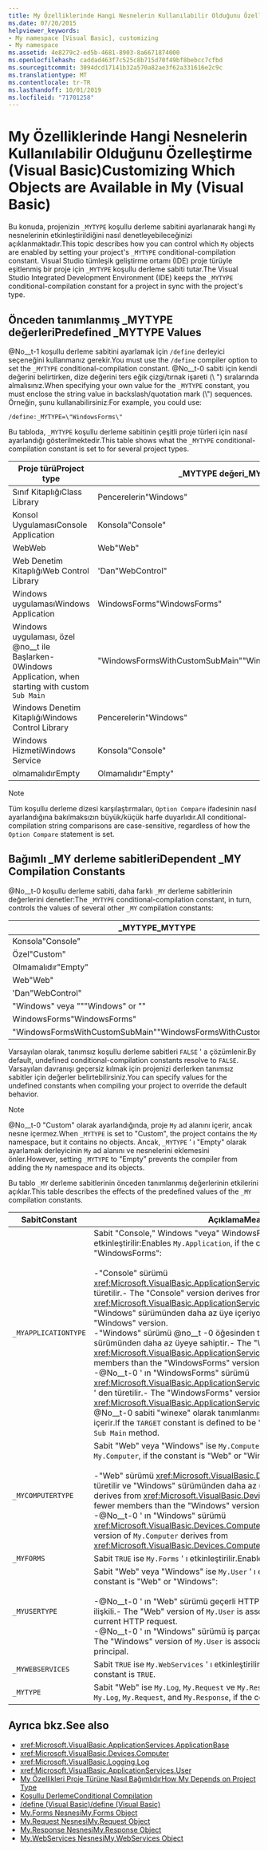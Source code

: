 ```yaml
---
title: My Özelliklerinde Hangi Nesnelerin Kullanılabilir Olduğunu Özelleştirme (Visual Basic)
ms.date: 07/20/2015
helpviewer_keywords:
- My namespace [Visual Basic], customizing
- My namespace
ms.assetid: 4e8279c2-ed5b-4681-8903-8a6671874000
ms.openlocfilehash: caddad463f7c525c8b715d70f49bf8bebcc7cfbd
ms.sourcegitcommit: 3094dcd17141b32a570a82ae3f62a331616e2c9c
ms.translationtype: MT
ms.contentlocale: tr-TR
ms.lasthandoff: 10/01/2019
ms.locfileid: "71701258"
---
```

# <a name="customizing-which-objects-are-available-in-my-visual-basic"></a><span data-ttu-id="afa47-102">My Özelliklerinde Hangi Nesnelerin Kullanılabilir Olduğunu Özelleştirme (Visual Basic)</span><span class="sxs-lookup"><span data-stu-id="afa47-102">Customizing Which Objects are Available in My (Visual Basic)</span></span>

<span data-ttu-id="afa47-103">Bu konuda, projenizin `_MYTYPE` koşullu derleme sabitini ayarlanarak hangi `My` nesnelerinin etkinleştirildiğini nasıl denetleyebileceğinizi açıklanmaktadır.</span><span class="sxs-lookup"><span data-stu-id="afa47-103">This topic describes how you can control which `My` objects are enabled by setting your project's `_MYTYPE` conditional-compilation constant.</span></span> <span data-ttu-id="afa47-104">Visual Studio tümleşik geliştirme ortamı (IDE) proje türüyle eşitlenmiş bir proje için `_MYTYPE` koşullu derleme sabiti tutar.</span><span class="sxs-lookup"><span data-stu-id="afa47-104">The Visual Studio Integrated Development Environment (IDE) keeps the `_MYTYPE` conditional-compilation constant for a project in sync with the project's type.</span></span>  
  
## <a name="predefined-_mytype-values"></a><span data-ttu-id="afa47-105">Önceden tanımlanmış \_MYTYPE değerleri</span><span class="sxs-lookup"><span data-stu-id="afa47-105">Predefined \_MYTYPE Values</span></span>  

<span data-ttu-id="afa47-106">@No__t-1 koşullu derleme sabitini ayarlamak için `/define` derleyici seçeneğini kullanmanız gerekir.</span><span class="sxs-lookup"><span data-stu-id="afa47-106">You must use the `/define` compiler option to set the `_MYTYPE` conditional-compilation constant.</span></span> <span data-ttu-id="afa47-107">@No__t-0 sabiti için kendi değerini belirtirken, dize değerini ters eğik çizgi/tırnak işareti (\\ ") sıralarında almalısınız.</span><span class="sxs-lookup"><span data-stu-id="afa47-107">When specifying your own value for the `_MYTYPE` constant, you must enclose the string value in backslash/quotation mark (\\") sequences.</span></span> <span data-ttu-id="afa47-108">Örneğin, şunu kullanabilirsiniz:</span><span class="sxs-lookup"><span data-stu-id="afa47-108">For example, you could use:</span></span>  
  
```console  
/define:_MYTYPE=\"WindowsForms\"  
```  
  
 <span data-ttu-id="afa47-109">Bu tabloda, `_MYTYPE` koşullu derleme sabitinin çeşitli proje türleri için nasıl ayarlandığı gösterilmektedir.</span><span class="sxs-lookup"><span data-stu-id="afa47-109">This table shows what the `_MYTYPE` conditional-compilation constant is set to for several project types.</span></span>  
  
|<span data-ttu-id="afa47-110">Proje türü</span><span class="sxs-lookup"><span data-stu-id="afa47-110">Project type</span></span>|<span data-ttu-id="afa47-111">\_MYTYPE değeri</span><span class="sxs-lookup"><span data-stu-id="afa47-111">\_MYTYPE value</span></span>|  
|------------------|--------------------|  
|<span data-ttu-id="afa47-112">Sınıf Kitaplığı</span><span class="sxs-lookup"><span data-stu-id="afa47-112">Class Library</span></span>|<span data-ttu-id="afa47-113">Pencerelerin</span><span class="sxs-lookup"><span data-stu-id="afa47-113">"Windows"</span></span>|  
|<span data-ttu-id="afa47-114">Konsol Uygulaması</span><span class="sxs-lookup"><span data-stu-id="afa47-114">Console Application</span></span>|<span data-ttu-id="afa47-115">Konsola</span><span class="sxs-lookup"><span data-stu-id="afa47-115">"Console"</span></span>|  
|<span data-ttu-id="afa47-116">Web</span><span class="sxs-lookup"><span data-stu-id="afa47-116">Web</span></span>|<span data-ttu-id="afa47-117">Web</span><span class="sxs-lookup"><span data-stu-id="afa47-117">"Web"</span></span>|  
|<span data-ttu-id="afa47-118">Web Denetim Kitaplığı</span><span class="sxs-lookup"><span data-stu-id="afa47-118">Web Control Library</span></span>|<span data-ttu-id="afa47-119">'Dan</span><span class="sxs-lookup"><span data-stu-id="afa47-119">"WebControl"</span></span>|  
|<span data-ttu-id="afa47-120">Windows uygulaması</span><span class="sxs-lookup"><span data-stu-id="afa47-120">Windows Application</span></span>|<span data-ttu-id="afa47-121">WindowsForms</span><span class="sxs-lookup"><span data-stu-id="afa47-121">"WindowsForms"</span></span>|  
|<span data-ttu-id="afa47-122">Windows uygulaması, özel @no__t ile Başlarken-0</span><span class="sxs-lookup"><span data-stu-id="afa47-122">Windows Application, when starting with custom `Sub Main`</span></span>|<span data-ttu-id="afa47-123">"WindowsFormsWithCustomSubMain"</span><span class="sxs-lookup"><span data-stu-id="afa47-123">"WindowsFormsWithCustomSubMain"</span></span>|  
|<span data-ttu-id="afa47-124">Windows Denetim Kitaplığı</span><span class="sxs-lookup"><span data-stu-id="afa47-124">Windows Control Library</span></span>|<span data-ttu-id="afa47-125">Pencerelerin</span><span class="sxs-lookup"><span data-stu-id="afa47-125">"Windows"</span></span>|  
|<span data-ttu-id="afa47-126">Windows Hizmeti</span><span class="sxs-lookup"><span data-stu-id="afa47-126">Windows Service</span></span>|<span data-ttu-id="afa47-127">Konsola</span><span class="sxs-lookup"><span data-stu-id="afa47-127">"Console"</span></span>|  
|<span data-ttu-id="afa47-128">olmamalıdır</span><span class="sxs-lookup"><span data-stu-id="afa47-128">Empty</span></span>|<span data-ttu-id="afa47-129">Olmamalıdır</span><span class="sxs-lookup"><span data-stu-id="afa47-129">"Empty"</span></span>|  
  
> [!NOTE]
> <span data-ttu-id="afa47-130">Tüm koşullu derleme dizesi karşılaştırmaları, `Option Compare` ifadesinin nasıl ayarlandığına bakılmaksızın büyük/küçük harfe duyarlıdır.</span><span class="sxs-lookup"><span data-stu-id="afa47-130">All conditional-compilation string comparisons are case-sensitive, regardless of how the `Option Compare` statement is set.</span></span>  
  
## <a name="dependent-_my-compilation-constants"></a><span data-ttu-id="afa47-131">Bağımlı \_MY derleme sabitleri</span><span class="sxs-lookup"><span data-stu-id="afa47-131">Dependent \_MY Compilation Constants</span></span>  

<span data-ttu-id="afa47-132">@No__t-0 koşullu derleme sabiti, daha farklı `_MY` derleme sabitlerinin değerlerini denetler:</span><span class="sxs-lookup"><span data-stu-id="afa47-132">The `_MYTYPE` conditional-compilation constant, in turn, controls the values of several other `_MY` compilation constants:</span></span>  
  
|<span data-ttu-id="afa47-133">\_MYTYPE</span><span class="sxs-lookup"><span data-stu-id="afa47-133">\_MYTYPE</span></span>|<span data-ttu-id="afa47-134">\_MYAPPLICATIONTYPE</span><span class="sxs-lookup"><span data-stu-id="afa47-134">\_MYAPPLICATIONTYPE</span></span>|<span data-ttu-id="afa47-135">\_MYCOMPUTERTYPE</span><span class="sxs-lookup"><span data-stu-id="afa47-135">\_MYCOMPUTERTYPE</span></span>|<span data-ttu-id="afa47-136">\_MYFORMS</span><span class="sxs-lookup"><span data-stu-id="afa47-136">\_MYFORMS</span></span>|<span data-ttu-id="afa47-137">\_MYUSERTYPE</span><span class="sxs-lookup"><span data-stu-id="afa47-137">\_MYUSERTYPE</span></span>|<span data-ttu-id="afa47-138">\_MYWEBSERVICES</span><span class="sxs-lookup"><span data-stu-id="afa47-138">\_MYWEBSERVICES</span></span>|  
|--------------|-------------------------|----------------------|---------------|------------------|---------------------|  
|<span data-ttu-id="afa47-139">Konsola</span><span class="sxs-lookup"><span data-stu-id="afa47-139">"Console"</span></span>|<span data-ttu-id="afa47-140">Konsola</span><span class="sxs-lookup"><span data-stu-id="afa47-140">"Console"</span></span>|<span data-ttu-id="afa47-141">Pencerelerin</span><span class="sxs-lookup"><span data-stu-id="afa47-141">"Windows"</span></span>|<span data-ttu-id="afa47-142">tanımlayan</span><span class="sxs-lookup"><span data-stu-id="afa47-142">Undefined</span></span>|<span data-ttu-id="afa47-143">Pencerelerin</span><span class="sxs-lookup"><span data-stu-id="afa47-143">"Windows"</span></span>|<span data-ttu-id="afa47-144">TRUE</span><span class="sxs-lookup"><span data-stu-id="afa47-144">TRUE</span></span>|  
|<span data-ttu-id="afa47-145">Özel</span><span class="sxs-lookup"><span data-stu-id="afa47-145">"Custom"</span></span>|<span data-ttu-id="afa47-146">tanımlayan</span><span class="sxs-lookup"><span data-stu-id="afa47-146">Undefined</span></span>|<span data-ttu-id="afa47-147">tanımlayan</span><span class="sxs-lookup"><span data-stu-id="afa47-147">Undefined</span></span>|<span data-ttu-id="afa47-148">tanımlayan</span><span class="sxs-lookup"><span data-stu-id="afa47-148">Undefined</span></span>|<span data-ttu-id="afa47-149">tanımlayan</span><span class="sxs-lookup"><span data-stu-id="afa47-149">Undefined</span></span>|<span data-ttu-id="afa47-150">tanımlayan</span><span class="sxs-lookup"><span data-stu-id="afa47-150">Undefined</span></span>|  
|<span data-ttu-id="afa47-151">Olmamalıdır</span><span class="sxs-lookup"><span data-stu-id="afa47-151">"Empty"</span></span>|<span data-ttu-id="afa47-152">tanımlayan</span><span class="sxs-lookup"><span data-stu-id="afa47-152">Undefined</span></span>|<span data-ttu-id="afa47-153">tanımlayan</span><span class="sxs-lookup"><span data-stu-id="afa47-153">Undefined</span></span>|<span data-ttu-id="afa47-154">tanımlayan</span><span class="sxs-lookup"><span data-stu-id="afa47-154">Undefined</span></span>|<span data-ttu-id="afa47-155">tanımlayan</span><span class="sxs-lookup"><span data-stu-id="afa47-155">Undefined</span></span>|<span data-ttu-id="afa47-156">tanımlayan</span><span class="sxs-lookup"><span data-stu-id="afa47-156">Undefined</span></span>|  
|<span data-ttu-id="afa47-157">Web</span><span class="sxs-lookup"><span data-stu-id="afa47-157">"Web"</span></span>|<span data-ttu-id="afa47-158">tanımlayan</span><span class="sxs-lookup"><span data-stu-id="afa47-158">Undefined</span></span>|<span data-ttu-id="afa47-159">Web</span><span class="sxs-lookup"><span data-stu-id="afa47-159">"Web"</span></span>|<span data-ttu-id="afa47-160">YANLÝÞ</span><span class="sxs-lookup"><span data-stu-id="afa47-160">FALSE</span></span>|<span data-ttu-id="afa47-161">Web</span><span class="sxs-lookup"><span data-stu-id="afa47-161">"Web"</span></span>|<span data-ttu-id="afa47-162">YANLÝÞ</span><span class="sxs-lookup"><span data-stu-id="afa47-162">FALSE</span></span>|  
|<span data-ttu-id="afa47-163">'Dan</span><span class="sxs-lookup"><span data-stu-id="afa47-163">"WebControl"</span></span>|<span data-ttu-id="afa47-164">tanımlayan</span><span class="sxs-lookup"><span data-stu-id="afa47-164">Undefined</span></span>|<span data-ttu-id="afa47-165">Web</span><span class="sxs-lookup"><span data-stu-id="afa47-165">"Web"</span></span>|<span data-ttu-id="afa47-166">YANLÝÞ</span><span class="sxs-lookup"><span data-stu-id="afa47-166">FALSE</span></span>|<span data-ttu-id="afa47-167">Web</span><span class="sxs-lookup"><span data-stu-id="afa47-167">"Web"</span></span>|<span data-ttu-id="afa47-168">TRUE</span><span class="sxs-lookup"><span data-stu-id="afa47-168">TRUE</span></span>|  
|<span data-ttu-id="afa47-169">"Windows" veya ""</span><span class="sxs-lookup"><span data-stu-id="afa47-169">"Windows" or ""</span></span>|<span data-ttu-id="afa47-170">Pencerelerin</span><span class="sxs-lookup"><span data-stu-id="afa47-170">"Windows"</span></span>|<span data-ttu-id="afa47-171">Pencerelerin</span><span class="sxs-lookup"><span data-stu-id="afa47-171">"Windows"</span></span>|<span data-ttu-id="afa47-172">tanımlayan</span><span class="sxs-lookup"><span data-stu-id="afa47-172">Undefined</span></span>|<span data-ttu-id="afa47-173">Pencerelerin</span><span class="sxs-lookup"><span data-stu-id="afa47-173">"Windows"</span></span>|<span data-ttu-id="afa47-174">TRUE</span><span class="sxs-lookup"><span data-stu-id="afa47-174">TRUE</span></span>|  
|<span data-ttu-id="afa47-175">WindowsForms</span><span class="sxs-lookup"><span data-stu-id="afa47-175">"WindowsForms"</span></span>|<span data-ttu-id="afa47-176">WindowsForms</span><span class="sxs-lookup"><span data-stu-id="afa47-176">"WindowsForms"</span></span>|<span data-ttu-id="afa47-177">Pencerelerin</span><span class="sxs-lookup"><span data-stu-id="afa47-177">"Windows"</span></span>|<span data-ttu-id="afa47-178">TRUE</span><span class="sxs-lookup"><span data-stu-id="afa47-178">TRUE</span></span>|<span data-ttu-id="afa47-179">Pencerelerin</span><span class="sxs-lookup"><span data-stu-id="afa47-179">"Windows"</span></span>|<span data-ttu-id="afa47-180">TRUE</span><span class="sxs-lookup"><span data-stu-id="afa47-180">TRUE</span></span>|  
|<span data-ttu-id="afa47-181">"WindowsFormsWithCustomSubMain"</span><span class="sxs-lookup"><span data-stu-id="afa47-181">"WindowsFormsWithCustomSubMain"</span></span>|<span data-ttu-id="afa47-182">Konsola</span><span class="sxs-lookup"><span data-stu-id="afa47-182">"Console"</span></span>|<span data-ttu-id="afa47-183">Pencerelerin</span><span class="sxs-lookup"><span data-stu-id="afa47-183">"Windows"</span></span>|<span data-ttu-id="afa47-184">TRUE</span><span class="sxs-lookup"><span data-stu-id="afa47-184">TRUE</span></span>|<span data-ttu-id="afa47-185">Pencerelerin</span><span class="sxs-lookup"><span data-stu-id="afa47-185">"Windows"</span></span>|<span data-ttu-id="afa47-186">TRUE</span><span class="sxs-lookup"><span data-stu-id="afa47-186">TRUE</span></span>|  
  
 <span data-ttu-id="afa47-187">Varsayılan olarak, tanımsız koşullu derleme sabitleri `FALSE` ' a çözümlenir.</span><span class="sxs-lookup"><span data-stu-id="afa47-187">By default, undefined conditional-compilation constants resolve to `FALSE`.</span></span> <span data-ttu-id="afa47-188">Varsayılan davranışı geçersiz kılmak için projenizi derlerken tanımsız sabitler için değerler belirtebilirsiniz.</span><span class="sxs-lookup"><span data-stu-id="afa47-188">You can specify values for the undefined constants when compiling your project to override the default behavior.</span></span>  
  
> [!NOTE]
> <span data-ttu-id="afa47-189">@No__t-0 "Custom" olarak ayarlandığında, proje `My` ad alanını içerir, ancak nesne içermez.</span><span class="sxs-lookup"><span data-stu-id="afa47-189">When `_MYTYPE` is set to "Custom", the project contains the `My` namespace, but it contains no objects.</span></span> <span data-ttu-id="afa47-190">Ancak, `_MYTYPE` ' ı "Empty" olarak ayarlamak derleyicinin `My` ad alanını ve nesnelerini eklemesini önler.</span><span class="sxs-lookup"><span data-stu-id="afa47-190">However, setting `_MYTYPE` to "Empty" prevents the compiler from adding the `My` namespace and its objects.</span></span>  
  
 <span data-ttu-id="afa47-191">Bu tablo `_MY` derleme sabitlerinin önceden tanımlanmış değerlerinin etkilerini açıklar.</span><span class="sxs-lookup"><span data-stu-id="afa47-191">This table describes the effects of the predefined values of the `_MY` compilation constants.</span></span>  
  
|<span data-ttu-id="afa47-192">Sabit</span><span class="sxs-lookup"><span data-stu-id="afa47-192">Constant</span></span>|<span data-ttu-id="afa47-193">Açıklama</span><span class="sxs-lookup"><span data-stu-id="afa47-193">Meaning</span></span>|  
|--------------|-------------|  
|`_MYAPPLICATIONTYPE`|<span data-ttu-id="afa47-194">Sabit "Console," Windows "veya" WindowsForms "ise `My.Application` ' ı etkinleştirilir:</span><span class="sxs-lookup"><span data-stu-id="afa47-194">Enables `My.Application`, if the constant is "Console," Windows," or "WindowsForms":</span></span><br /><br /> <span data-ttu-id="afa47-195">-"Console" sürümü <xref:Microsoft.VisualBasic.ApplicationServices.ConsoleApplicationBase> ' dan türetilir.</span><span class="sxs-lookup"><span data-stu-id="afa47-195">-   The "Console" version derives from <xref:Microsoft.VisualBasic.ApplicationServices.ConsoleApplicationBase>.</span></span> <span data-ttu-id="afa47-196">ve "Windows" sürümünden daha az üye içeriyor.</span><span class="sxs-lookup"><span data-stu-id="afa47-196">and has fewer members than the "Windows" version.</span></span><br /><span data-ttu-id="afa47-197">-"Windows" sürümü @no__t -0 öğesinden türetilir ve "WindowsForms" sürümünden daha az üyeye sahiptir.</span><span class="sxs-lookup"><span data-stu-id="afa47-197">-   The "Windows" version derives from <xref:Microsoft.VisualBasic.ApplicationServices.ApplicationBase>.and has fewer members than the "WindowsForms" version.</span></span><br /><span data-ttu-id="afa47-198">-@No__t-0 ' ın "WindowsForms" sürümü <xref:Microsoft.VisualBasic.ApplicationServices.WindowsFormsApplicationBase> ' den türetilir.</span><span class="sxs-lookup"><span data-stu-id="afa47-198">-   The "WindowsForms" version of `My.Application` derives from <xref:Microsoft.VisualBasic.ApplicationServices.WindowsFormsApplicationBase>.</span></span> <span data-ttu-id="afa47-199">@No__t-0 sabiti "winexe" olarak tanımlanmışsa, sınıf bir `Sub Main` yöntemi içerir.</span><span class="sxs-lookup"><span data-stu-id="afa47-199">If the `TARGET` constant is defined to be "winexe", then the class includes a `Sub Main` method.</span></span>|  
|`_MYCOMPUTERTYPE`|<span data-ttu-id="afa47-200">Sabit "Web" veya "Windows" ise `My.Computer` ' ı etkinleştirilir:</span><span class="sxs-lookup"><span data-stu-id="afa47-200">Enables `My.Computer`, if the constant is "Web" or "Windows":</span></span><br /><br /> <span data-ttu-id="afa47-201">-"Web" sürümü <xref:Microsoft.VisualBasic.Devices.ServerComputer> ' dan türetilir ve "Windows" sürümünden daha az üyeye sahiptir.</span><span class="sxs-lookup"><span data-stu-id="afa47-201">-   The "Web" version derives from <xref:Microsoft.VisualBasic.Devices.ServerComputer>, and has fewer members than the "Windows" version.</span></span><br /><span data-ttu-id="afa47-202">-@No__t-0 ' ın "Windows" sürümü <xref:Microsoft.VisualBasic.Devices.Computer> ' den türetilir.</span><span class="sxs-lookup"><span data-stu-id="afa47-202">-   The "Windows" version of `My.Computer` derives from <xref:Microsoft.VisualBasic.Devices.Computer>.</span></span>|  
|`_MYFORMS`|<span data-ttu-id="afa47-203">Sabit `TRUE` ise `My.Forms` ' ı etkinleştirilir.</span><span class="sxs-lookup"><span data-stu-id="afa47-203">Enables `My.Forms`, if the constant is `TRUE`.</span></span>|  
|`_MYUSERTYPE`|<span data-ttu-id="afa47-204">Sabit "Web" veya "Windows" ise `My.User` ' ı etkinleştirilir:</span><span class="sxs-lookup"><span data-stu-id="afa47-204">Enables `My.User`, if the constant is "Web" or "Windows":</span></span><br /><br /> <span data-ttu-id="afa47-205">-@No__t-0 ' ın "Web" sürümü geçerli HTTP isteğinin kullanıcı kimliğiyle ilişkili.</span><span class="sxs-lookup"><span data-stu-id="afa47-205">-   The "Web" version of `My.User` is associated with the user identity of the current HTTP request.</span></span><br /><span data-ttu-id="afa47-206">-@No__t-0 ' ın "Windows" sürümü iş parçacığının geçerli sorumlusu ile ilişkili.</span><span class="sxs-lookup"><span data-stu-id="afa47-206">-   The "Windows" version of `My.User` is associated with the thread's current principal.</span></span>|  
|`_MYWEBSERVICES`|<span data-ttu-id="afa47-207">Sabit `TRUE` ise `My.WebServices` ' ı etkinleştirilir.</span><span class="sxs-lookup"><span data-stu-id="afa47-207">Enables `My.WebServices`, if the constant is `TRUE`.</span></span>|  
|`_MYTYPE`|<span data-ttu-id="afa47-208">Sabit "Web" ise `My.Log`, `My.Request` ve `My.Response` ' yi etkinleştirilir.</span><span class="sxs-lookup"><span data-stu-id="afa47-208">Enables `My.Log`, `My.Request`, and `My.Response`, if the constant is "Web".</span></span>|  
  
## <a name="see-also"></a><span data-ttu-id="afa47-209">Ayrıca bkz.</span><span class="sxs-lookup"><span data-stu-id="afa47-209">See also</span></span>

- <xref:Microsoft.VisualBasic.ApplicationServices.ApplicationBase>
- <xref:Microsoft.VisualBasic.Devices.Computer>
- <xref:Microsoft.VisualBasic.Logging.Log>
- <xref:Microsoft.VisualBasic.ApplicationServices.User>
- [<span data-ttu-id="afa47-210">My Özellikleri Proje Türüne Nasıl Bağımlıdır</span><span class="sxs-lookup"><span data-stu-id="afa47-210">How My Depends on Project Type</span></span>](../../../visual-basic/developing-apps/development-with-my/how-my-depends-on-project-type.md)
- [<span data-ttu-id="afa47-211">Koşullu Derleme</span><span class="sxs-lookup"><span data-stu-id="afa47-211">Conditional Compilation</span></span>](../../../visual-basic/programming-guide/program-structure/conditional-compilation.md)
- [<span data-ttu-id="afa47-212">/define (Visual Basic)</span><span class="sxs-lookup"><span data-stu-id="afa47-212">/define (Visual Basic)</span></span>](../../../visual-basic/reference/command-line-compiler/define.md)
- [<span data-ttu-id="afa47-213">My.Forms Nesnesi</span><span class="sxs-lookup"><span data-stu-id="afa47-213">My.Forms Object</span></span>](../../../visual-basic/language-reference/objects/my-forms-object.md)
- [<span data-ttu-id="afa47-214">My.Request Nesnesi</span><span class="sxs-lookup"><span data-stu-id="afa47-214">My.Request Object</span></span>](../../../visual-basic/language-reference/objects/my-request-object.md)
- [<span data-ttu-id="afa47-215">My.Response Nesnesi</span><span class="sxs-lookup"><span data-stu-id="afa47-215">My.Response Object</span></span>](../../../visual-basic/language-reference/objects/my-response-object.md)
- [<span data-ttu-id="afa47-216">My.WebServices Nesnesi</span><span class="sxs-lookup"><span data-stu-id="afa47-216">My.WebServices Object</span></span>](../../../visual-basic/language-reference/objects/my-webservices-object.md)
